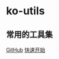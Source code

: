 <!-- _coverpage.md -->

# ko-utils

## 常用的工具集

[GitHub](https://github.com/liangjiayu/ko-utils)
[快速开始](/#快速开始)
